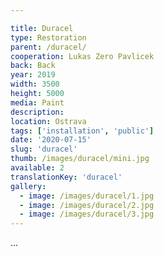 ```yaml
---

title: Duracel
type: Restoration
parent: /duracel/
cooperation: Lukas Zero Pavlicek
back: Back
year: 2019
width: 3500
height: 5000
media: Paint
description: 
location: Ostrava
tags: ['installation', 'public']
date: '2020-07-15'
slug: 'duracel'
thumb: /images/duracel/mini.jpg
available: 2
translationKey: 'duracel'
gallery:
  - image: /images/duracel/1.jpg
  - image: /images/duracel/2.jpg
  - image: /images/duracel/3.jpg
---
```

...

